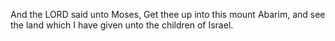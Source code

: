 And the LORD said unto Moses, Get thee up into this mount Abarim, and see the land which I have given unto the children of Israel.
